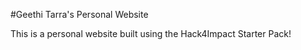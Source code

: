 #Geethi Tarra's Personal Website

This is a personal website built using the Hack4Impact Starter Pack!
